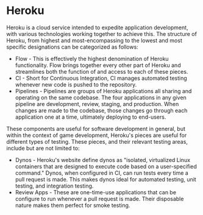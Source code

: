 # Heroku
Heroku is a cloud service intended to expedite application development, with various technologies working together to achieve this. The structure of Heroku, from highest and most-encompassing to the lowest and most specific designations can be categorized as follows:
* Flow - This is effectively the highest denomination of Heroku functionality. Flow brings together every other part of Heroku and streamlines both the function of and access to each of these pieces.
* CI - Short for Continuous Integration, CI manages automated testing whenever new code is pushed to the repository.
* Pipelines - Pipelines are groups of Heroku applications all sharing and operating on the same codebase. The four applications in any given pipeline are development, review, staging, and production. When changes are made to the codebase, those changes go through each application one at a time, ultimately deploying to end-users.

These components are useful for software development in general, but within the context of game development, Heroku's pieces are useful for different types of testing. These pieces, and their relevant testing areas, include but are not limited to:
* Dynos - Heroku's website define dynos as "isolated, virtualized Linux containers that are designed to execute code based on a user-specified command." Dynos, when configured in CI, can run tests every time a pull request is made. This makes dynos ideal for automated testing, unit testing, and integration testing.
* Review Apps - These are one-time-use applications that can be configure to run whenever a pull request is made. Their disposable nature makes them perfect for smoke testing.
